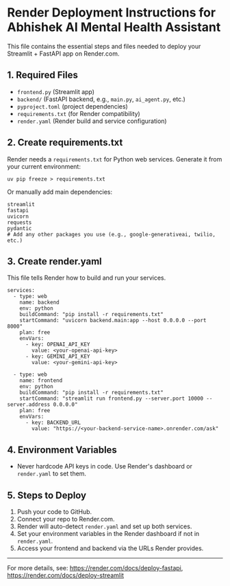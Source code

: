 # Render Deployment Instructions for Abhishek AI Mental Health Assistant

This file contains the essential steps and files needed to deploy your Streamlit + FastAPI app on Render.com.

## 1. Required Files

- `frontend.py` (Streamlit app)
- `backend/` (FastAPI backend, e.g., `main.py`, `ai_agent.py`, etc.)
- `pyproject.toml` (project dependencies)
- `requirements.txt` (for Render compatibility)
- `render.yaml` (Render build and service configuration)

## 2. Create requirements.txt
Render needs a `requirements.txt` for Python web services. Generate it from your current environment:

```
uv pip freeze > requirements.txt
```
Or manually add main dependencies:
```
streamlit
fastapi
uvicorn
requests
pydantic
# Add any other packages you use (e.g., google-generativeai, twilio, etc.)
```

## 3. Create render.yaml
This file tells Render how to build and run your services.

```
services:
  - type: web
    name: backend
    env: python
    buildCommand: "pip install -r requirements.txt"
    startCommand: "uvicorn backend.main:app --host 0.0.0.0 --port 8000"
    plan: free
    envVars:
      - key: OPENAI_API_KEY
        value: <your-openai-api-key>
      - key: GEMINI_API_KEY
        value: <your-gemini-api-key>

  - type: web
    name: frontend
    env: python
    buildCommand: "pip install -r requirements.txt"
    startCommand: "streamlit run frontend.py --server.port 10000 --server.address 0.0.0.0"
    plan: free
    envVars:
      - key: BACKEND_URL
        value: "https://<your-backend-service-name>.onrender.com/ask"
```

## 4. Environment Variables
- Never hardcode API keys in code. Use Render's dashboard or `render.yaml` to set them.

## 5. Steps to Deploy
1. Push your code to GitHub.
2. Connect your repo to Render.com.
3. Render will auto-detect `render.yaml` and set up both services.
4. Set your environment variables in the Render dashboard if not in `render.yaml`.
5. Access your frontend and backend via the URLs Render provides.

---

For more details, see: https://render.com/docs/deploy-fastapi, https://render.com/docs/deploy-streamlit

